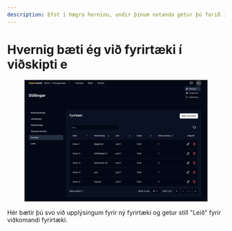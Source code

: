 ```yaml
---
description: Efst í hægra horninu, undir þínum notanda getur þú farið í Stillingar.
---
```


# Hvernig bæti ég við fyrirtæki í viðskipti e

<figure><img src=".gitbook/assets/Screenshot 2025-07-11 at 15.38.33 (1).png" alt=""><figcaption></figcaption></figure>

Hér bætir þú svo við upplýsingum fyrir ný fyrirtæki og getur still "Leið" fyrir viðkomandi fyrirtæki.&#x20;

